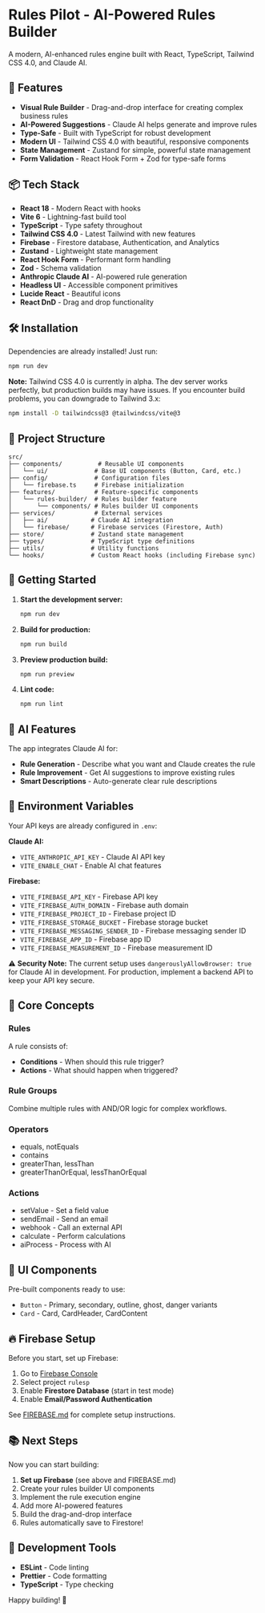 # Rules Pilot - AI-Powered Rules Builder

A modern, AI-enhanced rules engine built with React, TypeScript, Tailwind CSS 4.0, and Claude AI.

## 🚀 Features

- **Visual Rule Builder** - Drag-and-drop interface for creating complex business rules
- **AI-Powered Suggestions** - Claude AI helps generate and improve rules
- **Type-Safe** - Built with TypeScript for robust development
- **Modern UI** - Tailwind CSS 4.0 with beautiful, responsive components
- **State Management** - Zustand for simple, powerful state management
- **Form Validation** - React Hook Form + Zod for type-safe forms

## 📦 Tech Stack

- **React 18** - Modern React with hooks
- **Vite 6** - Lightning-fast build tool
- **TypeScript** - Type safety throughout
- **Tailwind CSS 4.0** - Latest Tailwind with new features
- **Firebase** - Firestore database, Authentication, and Analytics
- **Zustand** - Lightweight state management
- **React Hook Form** - Performant form handling
- **Zod** - Schema validation
- **Anthropic Claude AI** - AI-powered rule generation
- **Headless UI** - Accessible component primitives
- **Lucide React** - Beautiful icons
- **React DnD** - Drag and drop functionality

## 🛠️ Installation

Dependencies are already installed! Just run:

```bash
npm run dev
```

**Note:** Tailwind CSS 4.0 is currently in alpha. The dev server works perfectly, but production builds may have issues. If you encounter build problems, you can downgrade to Tailwind 3.x:
```bash
npm install -D tailwindcss@3 @tailwindcss/vite@3
```

## 📁 Project Structure

```
src/
├── components/          # Reusable UI components
│   └── ui/             # Base UI components (Button, Card, etc.)
├── config/             # Configuration files
│   └── firebase.ts     # Firebase initialization
├── features/           # Feature-specific components
│   └── rules-builder/  # Rules builder feature
│       └── components/ # Rules builder UI components
├── services/           # External services
│   ├── ai/            # Claude AI integration
│   └── firebase/      # Firebase services (Firestore, Auth)
├── store/             # Zustand state management
├── types/             # TypeScript type definitions
├── utils/             # Utility functions
└── hooks/             # Custom React hooks (including Firebase sync)
```

## 🎯 Getting Started

1. **Start the development server:**
   ```bash
   npm run dev
   ```

2. **Build for production:**
   ```bash
   npm run build
   ```

3. **Preview production build:**
   ```bash
   npm run preview
   ```

4. **Lint code:**
   ```bash
   npm run lint
   ```

## 🤖 AI Features

The app integrates Claude AI for:
- **Rule Generation** - Describe what you want and Claude creates the rule
- **Rule Improvement** - Get AI suggestions to improve existing rules
- **Smart Descriptions** - Auto-generate clear rule descriptions

## 🔑 Environment Variables

Your API keys are already configured in `.env`:

**Claude AI:**
- `VITE_ANTHROPIC_API_KEY` - Claude AI API key
- `VITE_ENABLE_CHAT` - Enable AI chat features

**Firebase:**
- `VITE_FIREBASE_API_KEY` - Firebase API key
- `VITE_FIREBASE_AUTH_DOMAIN` - Firebase auth domain
- `VITE_FIREBASE_PROJECT_ID` - Firebase project ID
- `VITE_FIREBASE_STORAGE_BUCKET` - Firebase storage bucket
- `VITE_FIREBASE_MESSAGING_SENDER_ID` - Firebase messaging sender ID
- `VITE_FIREBASE_APP_ID` - Firebase app ID
- `VITE_FIREBASE_MEASUREMENT_ID` - Firebase measurement ID

⚠️ **Security Note:** The current setup uses `dangerouslyAllowBrowser: true` for Claude AI in development. For production, implement a backend API to keep your API key secure.

## 📝 Core Concepts

### Rules
A rule consists of:
- **Conditions** - When should this rule trigger?
- **Actions** - What should happen when triggered?

### Rule Groups
Combine multiple rules with AND/OR logic for complex workflows.

### Operators
- equals, notEquals
- contains
- greaterThan, lessThan
- greaterThanOrEqual, lessThanOrEqual

### Actions
- setValue - Set a field value
- sendEmail - Send an email
- webhook - Call an external API
- calculate - Perform calculations
- aiProcess - Process with AI

## 🎨 UI Components

Pre-built components ready to use:
- `Button` - Primary, secondary, outline, ghost, danger variants
- `Card` - Card, CardHeader, CardContent

## 🔥 Firebase Setup

Before you start, set up Firebase:
1. Go to [Firebase Console](https://console.firebase.google.com/)
2. Select project `rulesp`
3. Enable **Firestore Database** (start in test mode)
4. Enable **Email/Password Authentication**

See [FIREBASE.md](./FIREBASE.md) for complete setup instructions.

## 📚 Next Steps

Now you can start building:
1. **Set up Firebase** (see above and FIREBASE.md)
2. Create your rules builder UI components
3. Implement the rule execution engine
4. Add more AI-powered features
5. Build the drag-and-drop interface
6. Rules automatically save to Firestore!

## 🔧 Development Tools

- **ESLint** - Code linting
- **Prettier** - Code formatting
- **TypeScript** - Type checking

Happy building! 🚀

